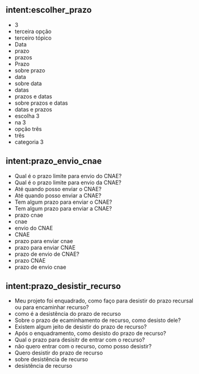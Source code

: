 ## intent:escolher_prazo
- 3
- terceira opção
- terceiro tópico
- Data
- prazo
- prazos
- Prazo
- sobre prazo
- data
- sobre data
- datas
- prazos e datas
- sobre prazos e datas
- datas e prazos
- escolha 3
- na 3
- opção três
- três
- categoria 3

## intent:prazo_envio_cnae
- Qual é o prazo limite para envio do CNAE?
- Qual é o prazo limite para envio da CNAE?
- Até quando posso enviar o CNAE?
- Até quando posso enviar a CNAE?
- Tem algum prazo para enviar o CNAE?
- Tem algum prazo para enviar a CNAE?
- prazo cnae
- cnae
- envio do CNAE
- CNAE
- prazo para enviar cnae
- prazo para enviar CNAE
- prazo de envio de CNAE?
- prazo CNAE
- prazo de envio cnae

## intent:prazo_desistir_recurso
- Meu projeto foi enquadrado, como faço para desistir do prazo recursal ou para encaminhar recurso?
- como é a desistência do prazo de recurso
- Sobre o prazo de ecaminhamento de recurso, como desisto dele?
- Existem algum jeito de desistir do prazo de recurso?
- Após o enquadramento, como desisto do prazo de recurso?
- Qual o prazo para desisitr de entrar com o recurso?
- não quero entrar com o recurso, como posso desistir?
- Quero desistir do prazo de recurso
- sobre desistência de recurso
- desistência de recurso

